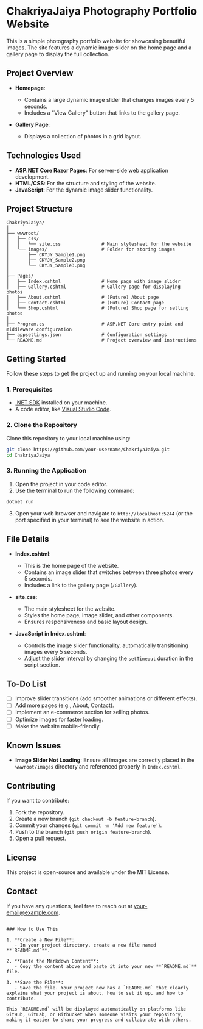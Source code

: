 # **ChakriyaJaiya Photography Portfolio Website**

This is a simple photography portfolio website for showcasing beautiful images. The site features a dynamic image slider on the home page and a gallery page to display the full collection.

## **Project Overview**

- **Homepage**:
  - Contains a large dynamic image slider that changes images every 5 seconds.
  - Includes a "View Gallery" button that links to the gallery page.
  
- **Gallery Page**:
  - Displays a collection of photos in a grid layout.

## **Technologies Used**

- **ASP.NET Core Razor Pages**: For server-side web application development.
- **HTML/CSS**: For the structure and styling of the website.
- **JavaScript**: For the dynamic image slider functionality.

## **Project Structure**

```
ChakriyaJaiya/
│
├── wwwroot/
│   ├── css/
│   │   └── site.css               # Main stylesheet for the website
│   └── images/                    # Folder for storing images
│       ├── CKYJY_Sample1.png
│       ├── CKYJY_Sample2.png
│       └── CKYJY_Sample3.png
│
├── Pages/
│   ├── Index.cshtml               # Home page with image slider
│   ├── Gallery.cshtml             # Gallery page for displaying photos
│   ├── About.cshtml               # (Future) About page
│   ├── Contact.cshtml             # (Future) Contact page
│   └── Shop.cshtml                # (Future) Shop page for selling photos
│
├── Program.cs                     # ASP.NET Core entry point and middleware configuration
├── appsettings.json               # Configuration settings
└── README.md                      # Project overview and instructions
```

## **Getting Started**

Follow these steps to get the project up and running on your local machine.

### **1. Prerequisites**

- [.NET SDK](https://dotnet.microsoft.com/download) installed on your machine.
- A code editor, like [Visual Studio Code](https://code.visualstudio.com/).

### **2. Clone the Repository**

Clone this repository to your local machine using:

```bash
git clone https://github.com/your-username/ChakriyaJaiya.git
cd ChakriyaJaiya
```

### **3. Running the Application**

1. Open the project in your code editor.
2. Use the terminal to run the following command:

```bash
dotnet run
```

3. Open your web browser and navigate to `http://localhost:5244` (or the port specified in your terminal) to see the website in action.

## **File Details**

- **Index.cshtml**:
  - This is the home page of the website.
  - Contains an image slider that switches between three photos every 5 seconds.
  - Includes a link to the gallery page (`/Gallery`).

- **site.css**:
  - The main stylesheet for the website.
  - Styles the home page, image slider, and other components.
  - Ensures responsiveness and basic layout design.

- **JavaScript in Index.cshtml**:
  - Controls the image slider functionality, automatically transitioning images every 5 seconds.
  - Adjust the slider interval by changing the `setTimeout` duration in the script section.

## **To-Do List**

- [ ] Improve slider transitions (add smoother animations or different effects).
- [ ] Add more pages (e.g., About, Contact).
- [ ] Implement an e-commerce section for selling photos.
- [ ] Optimize images for faster loading.
- [ ] Make the website mobile-friendly.

## **Known Issues**

- **Image Slider Not Loading**: Ensure all images are correctly placed in the `wwwroot/images` directory and referenced properly in `Index.cshtml`.

## **Contributing**

If you want to contribute:

1. Fork the repository.
2. Create a new branch (`git checkout -b feature-branch`).
3. Commit your changes (`git commit -m 'Add new feature'`).
4. Push to the branch (`git push origin feature-branch`).
5. Open a pull request.

## **License**

This project is open-source and available under the MIT License.

## **Contact**

If you have any questions, feel free to reach out at [your-email@example.com](mailto:your-email@example.com).
```

### How to Use This

1. **Create a New File**:
   - In your project directory, create a new file named **`README.md`**.

2. **Paste the Markdown Content**:
   - Copy the content above and paste it into your new **`README.md`** file.

3. **Save the File**:
   - Save the file. Your project now has a `README.md` that clearly explains what your project is about, how to set it up, and how to contribute.

This `README.md` will be displayed automatically on platforms like GitHub, GitLab, or Bitbucket when someone visits your repository, making it easier to share your progress and collaborate with others.